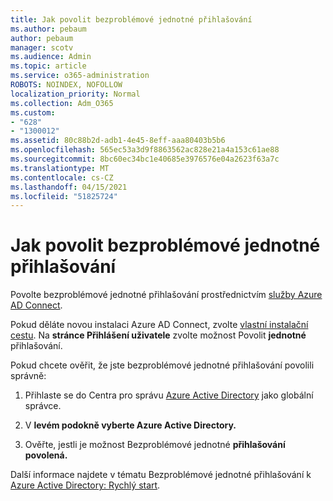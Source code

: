 ```yaml
---
title: Jak povolit bezproblémové jednotné přihlašování
ms.author: pebaum
author: pebaum
manager: scotv
ms.audience: Admin
ms.topic: article
ms.service: o365-administration
ROBOTS: NOINDEX, NOFOLLOW
localization_priority: Normal
ms.collection: Adm_O365
ms.custom:
- "628"
- "1300012"
ms.assetid: 80c88b2d-adb1-4e45-8eff-aaa80403b5b6
ms.openlocfilehash: 565ec53a3d9f8863562ac828e21a4a153c61ae88
ms.sourcegitcommit: 8bc60ec34bc1e40685e3976576e04a2623f63a7c
ms.translationtype: MT
ms.contentlocale: cs-CZ
ms.lasthandoff: 04/15/2021
ms.locfileid: "51825724"
---
```

# <a name="how-to-enable-seamless-sso"></a>Jak povolit bezproblémové jednotné přihlašování

Povolte bezproblémové jednotné přihlašování prostřednictvím [služby Azure AD Connect](https://docs.microsoft.com/azure/active-directory/connect/active-directory-aadconnect).
  
Pokud děláte novou instalaci Azure AD Connect, zvolte [vlastní instalační cestu](https://docs.microsoft.com/azure/active-directory/connect/active-directory-aadconnect-get-started-custom). Na **stránce Přihlášení uživatele** zvolte možnost Povolit **jednotné** přihlašování.
  
Pokud chcete ověřit, že jste bezproblémové jednotné přihlašování povolili správně:
  
1. Přihlaste se do Centra pro správu [Azure Active Directory](https://aad.portal.azure.com) jako globální správce.

2. V **levém podokně vyberte Azure Active Directory.**

3. Ověřte, jestli je možnost Bezproblémové jednotné **přihlašování povolená.**

Další informace najdete v tématu Bezproblémové jednotné přihlašování k [Azure Active Directory: Rychlý start](https://docs.microsoft.com/azure/active-directory/connect/active-directory-aadconnect-sso-quick-start).
  